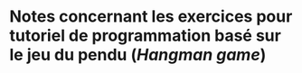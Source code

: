 # Notes concernant les exercices pour tutoriel de programmation basé sur le jeu du pendu (*Hangman game*)
